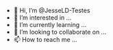 - 👋 Hi, I’m @JesseLD-Testes
- 👀 I’m interested in ...
- 🌱 I’m currently learning ...
- 💞️ I’m looking to collaborate on ...
- 📫 How to reach me ...

<!---
JesseLD-Testes/JesseLD-Testes is a ✨ special ✨ repository because its `README.md` (this file) appears on your GitHub profile.
You can click the Preview link to take a look at your changes.
--->
